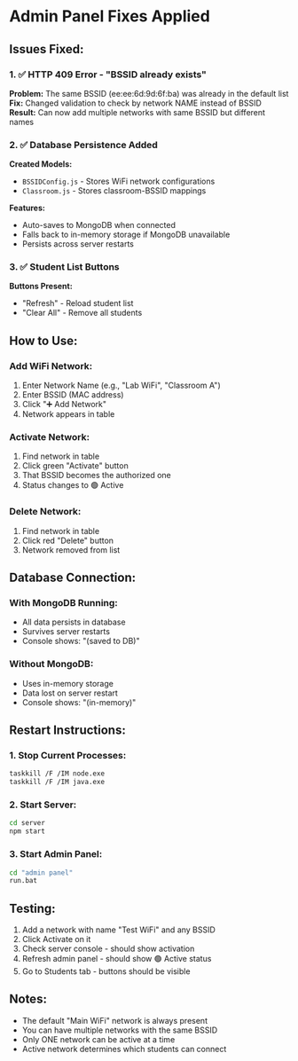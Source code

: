 # Admin Panel Fixes Applied

## Issues Fixed:

### 1. ✅ HTTP 409 Error - "BSSID already exists"
**Problem:** The same BSSID (ee:ee:6d:9d:6f:ba) was already in the default list  
**Fix:** Changed validation to check by network NAME instead of BSSID  
**Result:** Can now add multiple networks with same BSSID but different names

### 2. ✅ Database Persistence Added
**Created Models:**
- `BSSIDConfig.js` - Stores WiFi network configurations
- `Classroom.js` - Stores classroom-BSSID mappings

**Features:**
- Auto-saves to MongoDB when connected
- Falls back to in-memory storage if MongoDB unavailable
- Persists across server restarts

### 3. ✅ Student List Buttons
**Buttons Present:**
- "Refresh" - Reload student list
- "Clear All" - Remove all students

## How to Use:

### Add WiFi Network:
1. Enter Network Name (e.g., "Lab WiFi", "Classroom A")
2. Enter BSSID (MAC address)
3. Click "➕ Add Network"
4. Network appears in table

### Activate Network:
1. Find network in table
2. Click green "Activate" button
3. That BSSID becomes the authorized one
4. Status changes to 🟢 Active

### Delete Network:
1. Find network in table
2. Click red "Delete" button
3. Network removed from list

## Database Connection:

### With MongoDB Running:
- All data persists in database
- Survives server restarts
- Console shows: "(saved to DB)"

### Without MongoDB:
- Uses in-memory storage
- Data lost on server restart
- Console shows: "(in-memory)"

## Restart Instructions:

### 1. Stop Current Processes:
```bash
taskkill /F /IM node.exe
taskkill /F /IM java.exe
```

### 2. Start Server:
```bash
cd server
npm start
```

### 3. Start Admin Panel:
```bash
cd "admin panel"
run.bat
```

## Testing:

1. Add a network with name "Test WiFi" and any BSSID
2. Click Activate on it
3. Check server console - should show activation
4. Refresh admin panel - should show 🟢 Active status
5. Go to Students tab - buttons should be visible

## Notes:

- The default "Main WiFi" network is always present
- You can have multiple networks with the same BSSID
- Only ONE network can be active at a time
- Active network determines which students can connect
